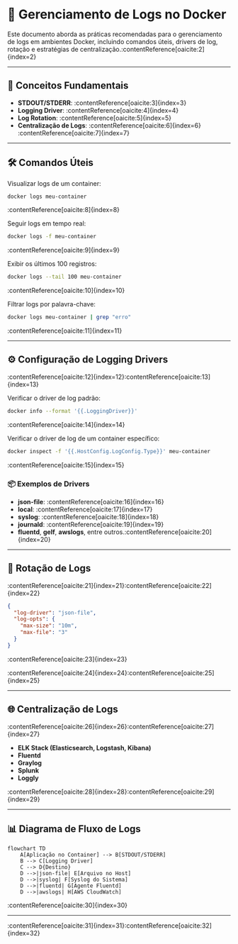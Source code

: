 # 📄 Gerenciamento de Logs no Docker

Este documento aborda as práticas recomendadas para o gerenciamento de logs em ambientes Docker, incluindo comandos úteis, drivers de log, rotação e estratégias de centralização.&#8203;:contentReference[oaicite:2]{index=2}

---

## 🧠 Conceitos Fundamentais

- **STDOUT/STDERR**: :contentReference[oaicite:3]{index=3}
- **Logging Driver**: :contentReference[oaicite:4]{index=4}
- **Log Rotation**: :contentReference[oaicite:5]{index=5}
- **Centralização de Logs**: :contentReference[oaicite:6]{index=6}&#8203;:contentReference[oaicite:7]{index=7}

---

## 🛠️ Comandos Úteis

Visualizar logs de um container:

```bash
docker logs meu-container
```
:contentReference[oaicite:8]{index=8}

Seguir logs em tempo real:

```bash
docker logs -f meu-container
```
:contentReference[oaicite:9]{index=9}

Exibir os últimos 100 registros:

```bash
docker logs --tail 100 meu-container
```
:contentReference[oaicite:10]{index=10}

Filtrar logs por palavra-chave:

```bash
docker logs meu-container | grep "erro"
```
:contentReference[oaicite:11]{index=11}

---

## ⚙️ Configuração de Logging Drivers

:contentReference[oaicite:12]{index=12}&#8203;:contentReference[oaicite:13]{index=13}

Verificar o driver de log padrão:

```bash
docker info --format '{{.LoggingDriver}}'
```
:contentReference[oaicite:14]{index=14}

Verificar o driver de log de um container específico:

```bash
docker inspect -f '{{.HostConfig.LogConfig.Type}}' meu-container
```
:contentReference[oaicite:15]{index=15}

### 📦 Exemplos de Drivers

- **json-file**: :contentReference[oaicite:16]{index=16}
- **local**: :contentReference[oaicite:17]{index=17}
- **syslog**: :contentReference[oaicite:18]{index=18}
- **journald**: :contentReference[oaicite:19]{index=19}
- **fluentd**, **gelf**, **awslogs**, entre outros.&#8203;:contentReference[oaicite:20]{index=20}

---

## 🔄 Rotação de Logs

:contentReference[oaicite:21]{index=21}&#8203;:contentReference[oaicite:22]{index=22}

```json
{
  "log-driver": "json-file",
  "log-opts": {
    "max-size": "10m",
    "max-file": "3"
  }
}
```
:contentReference[oaicite:23]{index=23}

:contentReference[oaicite:24]{index=24}&#8203;:contentReference[oaicite:25]{index=25}

---

## 🌐 Centralização de Logs

:contentReference[oaicite:26]{index=26}&#8203;:contentReference[oaicite:27]{index=27}

- **ELK Stack (Elasticsearch, Logstash, Kibana)**
- **Fluentd**
- **Graylog**
- **Splunk**
- **Loggly**

:contentReference[oaicite:28]{index=28}&#8203;:contentReference[oaicite:29]{index=29}

---

## 📊 Diagrama de Fluxo de Logs

```mermaid
flowchart TD
    A[Aplicação no Container] --> B[STDOUT/STDERR]
    B --> C[Logging Driver]
    C --> D{Destino}
    D -->|json-file| E[Arquivo no Host]
    D -->|syslog| F[Syslog do Sistema]
    D -->|fluentd| G[Agente Fluentd]
    D -->|awslogs| H[AWS CloudWatch]
```
:contentReference[oaicite:30]{index=30}

---

:contentReference[oaicite:31]{index=31}&#8203;:contentReference[oaicite:32]{index=32}
